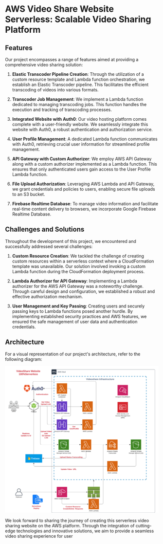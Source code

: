 # AWS Video Share Website Serverless: Scalable Video Sharing Platform
## Features

Our project encompasses a range of features aimed at providing a comprehensive video sharing solution:

1.  **Elastic Transcoder Pipeline Creation**: Through the utilization of a custom resource template and Lambda function orchestration, we establish an Elastic Transcoder pipeline. This facilitates the efficient transcoding of videos into various formats.
    
2.  **Transcoder Job Management**: We implement a Lambda function dedicated to managing transcoding jobs. This function handles the execution and tracking of transcoding processes.
    
3.  **Integrated Website with Auth0**: Our video hosting platform comes complete with a user-friendly website. We seamlessly integrate this website with Auth0, a robust authentication and authorization service.
    
4.  **User Profile Management**: A dedicated Lambda function communicates with Auth0, retrieving crucial user information for streamlined profile management.
    
5.  **API Gateway with Custom Authorizer**: We employ AWS API Gateway along with a custom authorizer implemented as a Lambda function. This ensures that only authenticated users gain access to the User Profile Lambda function.
    
6.  **File Upload Authorization**: Leveraging AWS Lambda and API Gateway, we grant credentials and policies to users, enabling secure file uploads to an S3 bucket.
    
7.  **Firebase Realtime Database**: To manage video information and facilitate real-time content delivery to browsers, we incorporate Google Firebase Realtime Database.
    

## Challenges and Solutions

Throughout the development of this project, we encountered and successfully addressed several challenges:

1.  **Custom Resource Creation**: We tackled the challenge of creating custom resources within a serverless context where a CloudFormation template was unavailable. Our solution involved invoking a custom Lambda function during the CloudFormation deployment process.
    
2.  **Lambda Authorizer for API Gateway**: Implementing a Lambda authorizer for the AWS API Gateway was a noteworthy challenge. Through careful design and configuration, we established a robust and effective authorization mechanism.
    
3.  **User Management and Key Passing**: Creating users and securely passing keys to Lambda functions posed another hurdle. By implementing established security practices and AWS features, we ensured the safe management of user data and authentication credentials.
    

## Architecture

For a visual representation of our project's architecture, refer to the following diagram:

![Screenshot](videoshare_arch.png)

We look forward to sharing the journey of creating this serverless video sharing website on the AWS platform. Through the integration of cutting-edge technologies and innovative solutions, we aim to provide a seamless video sharing experience for user
